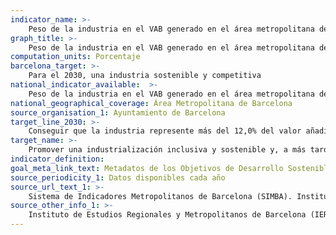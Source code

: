 ```yaml
---
indicator_name: >-
    Peso de la industria en el VAB generado en el área metropolitana de Barcelona
graph_title: >-
    Peso de la industria en el VAB generado en el área metropolitana de Barcelona
computation_units: Porcentaje
barcelona_target: >-
    Para el 2030, una industria sostenible y competitiva
national_indicator_available:  >-
    Peso de la industria en el VAB generado en el área metropolitana de Barcelona
national_geographical_coverage: Área Metropolitana de Barcelona
source_organisation_1: Ayuntamiento de Barcelona
target_line_2030: >-
    Conseguir que la industria represente más del 12,0% del valor añadido bruto generado en el área metropolitana de Barcelona
target_name: >-
    Promover una industrialización inclusiva y sostenible y, a más tardar en el 2030, aumentar significativamente la contribución de la industria al empleo y al producto interior bruto, de acuerdo con las circunstancias nacionales, y duplicar esta contribución en los países menos adelantados
indicator_definition:
goal_meta_link_text: Metadatos de los Objetivos de Desarrollo Sostenible de las Naciones Unidas (pdf 894kB)
source_periodicity_1: Datos disponibles cada año
source_url_text_1: >-
    Sistema de Indicadores Metropolitanos de Barcelona (SIMBA). Instituto de Estudios Regionales y Metropolitanos de Barcelona (IERMB)
source_other_info_1: >-
    Instituto de Estudios Regionales y Metropolitanos de Barcelona (IERMB)
---
```

